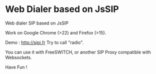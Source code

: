 Web Dialer based on JsSIP
===============

Web dialer SIP based on JsSIP 

Work on Google Chrome (>22) and Firefox (>15).

Demo : http://sipi.fr
Try to call "radio".

You can use it with FreeSWITCH, or another SIP Proxy compatible with Websockets.

Have Fun !
